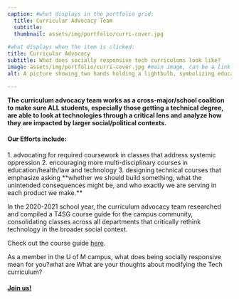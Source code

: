 ```yaml
---
caption: #what displays in the portfolio grid:
  title: Curricular Advocacy Team
  subtitle:   
  thumbnail: assets/img/portfolio/curri-cover.jpg
  
#what displays when the item is clicked:
title: Curricular Advocacy
subtitle: What does socially responsive tech curriculums look like?
image: assets/img/portfolio/curri-cover.jpg #main image, can be a link or a file in assets/img/portfolio
alt: A picture showing two hands holding a lightbulb, symbolizing education and curriculum.

---
```

**The curriculum advocacy team works as a cross-major/school coalition to make sure ALL students, especially those getting a technical degree, are able to look at technologies through a critical lens and analyze how they are impacted by larger social/political contexts.**

<h4>Our Efforts include:</h4>
1. advocating for required coursework in classes that address systemic oppression
2. encouraging more multi-disciplinary courses in education/health/law and technology
3. designing technical courses that emphasize asking **whether we should build something, what the unintended consequences might be, and who exactly we are serving in each product we make.**

In the 2020-2021 school year, the curriculum advocacy team researched and compiled a T4SG course guide for the campus community, consolidating classes
across all departments that critically rethink technology in the
broader social context.

Check out the course guide [here](https://docs.google.com/spreadsheets/u/1/d/e/2PACX-1vTS3tjkTO4oTQKSJnFOUOwJo6J-_Gq5DH7b9ue4jxqBKVLtXOfg_7pXb6Gp9GnFjbB_i3if8fdcd9zS/pubhtml).

As a member in the U of M campus, what does being socially responsive mean for you?what are What are your thoughts about modifying the Tech curriculum?

<h4><a href="https://t4sg.typeform.com/to/Az5vb9GU">Join us!</a></h4>



